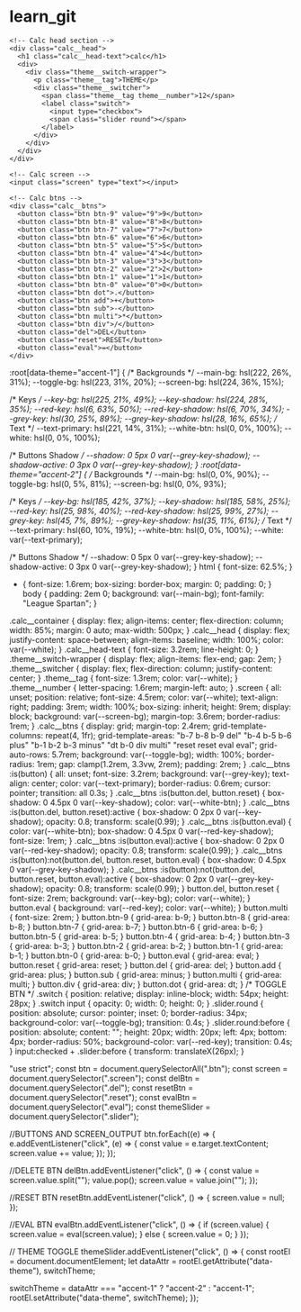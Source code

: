 # learn_git
<!DOCTYPE html>
<html lang="en" data-theme="accent-1">

<head>
  <meta charset="UTF-8">
  <meta name="viewport" content="width=device-width, initial-scale=1.0">
  <link rel="icon" type="image/png" sizes="32x32" href="./images/favicon-32x32.png">
  <title>Frontend Mentor | Calculator app</title>
  <link rel="preconnect" href="https://fonts.googleapis.com">
  <link rel="preconnect" href="https://fonts.gstatic.com" crossorigin>
  <link href="https://fonts.googleapis.com/css2?family=League+Spartan:wght@700&display=swap" rel="stylesheet">
  <link rel="stylesheet" href="styles.css">
  <script src="app.js" defer></script>
  <!-- Feel free to remove these styles or customise in your own stylesheet 👍 -->
  <!-- <style>
    .attribution { font-size: 11px; text-align: center; }
    .attribution a { color: hsl(228, 45%, 44%); }
  </style> -->
</head>

<body>
  <main class="calc__container">

    <!-- Calc head section -->
    <div class="calc__head">
      <h1 class="calc__head-text">calc</h1>
      <div>
        <div class="theme__switch-wrapper">
          <p class="theme__tag">THEME</p>
          <div class="theme__switcher">
            <span class="theme__tag theme__number">12</span>
            <label class="switch">
              <input type="checkbox">
              <span class="slider round"></span>
            </label>
          </div>
        </div>
      </div>
    </div>

    <!-- Calc screen -->
    <input class="screen" type="text"></input>

    <!-- Calc btns -->
    <div class="calc__btns">
      <button class="btn btn-9" value="9">9</button>
      <button class="btn btn-8" value="8">8</button>
      <button class="btn btn-7" value="7">7</button>
      <button class="btn btn-6" value="6">6</button>
      <button class="btn btn-5" value="5">5</button>
      <button class="btn btn-4" value="4">4</button>
      <button class="btn btn-3" value="3">3</button>
      <button class="btn btn-2" value="2">2</button>
      <button class="btn btn-1" value="1">1</button>
      <button class="btn btn-0" value="0">0</button>
      <button class="btn dot">.</button>
      <button class="btn add">+</button>
      <button class="btn sub">-</button>
      <button class="btn multi">*</button>
      <button class="btn div">/</button>
      <button class="del">DEL</button>
      <button class="reset">RESET</button>
      <button class="eval">=</button>
    </div>
  </main>


  <!-- <div class="attribution">
    Challenge by <a href="https://www.frontendmentor.io?ref=challenge" target="_blank">Frontend Mentor</a>.
    Coded by <a href="#">Your Name Here</a>.
  </div> -->
</body>

</html>


:root[data-theme="accent-1"] {
  /* Backgrounds */
  --main-bg: hsl(222, 26%, 31%);
  --toggle-bg: hsl(223, 31%, 20%);
  --screen-bg: hsl(224, 36%, 15%);

  /* Keys */
  --key-bg: hsl(225, 21%, 49%);
  --key-shadow: hsl(224, 28%, 35%);
  --red-key: hsl(6, 63%, 50%);
  --red-key-shadow: hsl(6, 70%, 34%);
  --grey-key: hsl(30, 25%, 89%);
  --grey-key-shadow: hsl(28, 16%, 65%);
  /* Text */
  --text-primary: hsl(221, 14%, 31%);
  --white-btn: hsl(0, 0%, 100%);
  --white: hsl(0, 0%, 100%);

  /* Buttons Shadow */
  --shadow: 0 5px 0 var(--grey-key-shadow);
  --shadow-active: 0 3px 0 var(--grey-key-shadow);
}
:root[data-theme="accent-2"] {
  /* Backgrounds */
  --main-bg: hsl(0, 0%, 90%);
  --toggle-bg: hsl(0, 5%, 81%);
  --screen-bg: hsl(0, 0%, 93%);

  /* Keys */
  --key-bg: hsl(185, 42%, 37%);
  --key-shadow: hsl(185, 58%, 25%);
  --red-key: hsl(25, 98%, 40%);
  --red-key-shadow: hsl(25, 99%, 27%);
  --grey-key: hsl(45, 7%, 89%);
  --grey-key-shadow: hsl(35, 11%, 61%);
  /* Text */
  --text-primary: hsl(60, 10%, 19%);
  --white-btn: hsl(0, 0%, 100%);
  --white: var(--text-primary);

  /* Buttons Shadow */
  --shadow: 0 5px 0 var(--grey-key-shadow);
  --shadow-active: 0 3px 0 var(--grey-key-shadow);
}
html {
  font-size: 62.5%;
}
* {
  font-size: 1.6rem;
  box-sizing: border-box;
  margin: 0;
  padding: 0;
}
body {
  padding: 2em 0;
  background: var(--main-bg);
  font-family: "League Spartan";
}

.calc__container {
  display: flex;
  align-items: center;
  flex-direction: column;
  width: 85%;
  margin: 0 auto;
  max-width: 500px;
}
.calc__head {
  display: flex;
  justify-content: space-between;
  align-items: baseline;
  width: 100%;
  color: var(--white);
}
.calc__head-text {
  font-size: 3.2rem;
  line-height: 0;
}
.theme__switch-wrapper {
  display: flex;
  align-items: flex-end;
  gap: 2em;
}
.theme__switcher {
  display: flex;
  flex-direction: column;
  justify-content: center;
}
.theme__tag {
  font-size: 1.3rem;
  color: var(--white);
}
.theme__number {
  letter-spacing: 1.6rem;
  margin-left: auto;
}
.screen {
  all: unset;
  position: relative;
  font-size: 4.5rem;
  color: var(--white);
  text-align: right;
  padding: 3rem;
  width: 100%;
  box-sizing: inherit;
  height: 9rem;
  display: block;
  background: var(--screen-bg);
  margin-top: 3.6rem;
  border-radius: 1rem;
}
.calc__btns {
  display: grid;
  margin-top: 2.4rem;
  grid-template-columns: repeat(4, 1fr);
  grid-template-areas:
    "b-7 b-8 b-9 del"
    "b-4 b-5 b-6 plus"
    "b-1 b-2 b-3 minus"
    "dt b-0 div multi"
    "reset reset  eval eval";
  grid-auto-rows: 5.7rem;
  background: var(--toggle-bg);
  width: 100%;
  border-radius: 1rem;
  gap: clamp(1.2rem, 3.3vw, 2rem);
  padding: 2rem;
}
.calc__btns :is(button) {
  all: unset;
  font-size: 3.2rem;
  background: var(--grey-key);
  text-align: center;
  color: var(--text-primary);
  border-radius: 0.6rem;
  cursor: pointer;
  transition: all 0.3s;
}
.calc__btns :is(button.del, button.reset) {
  box-shadow: 0 4.5px 0 var(--key-shadow);
  color: var(--white-btn);
}
.calc__btns :is(button.del, button.reset):active {
  box-shadow: 0 2px 0 var(--key-shadow);
  opacity: 0.8;
  transform: scale(0.99);
}
.calc__btns :is(button.eval) {
  color: var(--white-btn);
  box-shadow: 0 4.5px 0 var(--red-key-shadow);
  font-size: 1rem;
}
.calc__btns :is(button.eval):active {
  box-shadow: 0 2px 0 var(--red-key-shadow);
  opacity: 0.8;
  transform: scale(0.99);
}
.calc__btns :is(button):not(button.del, button.reset, button.eval) {
  box-shadow: 0 4.5px 0 var(--grey-key-shadow);
}
.calc__btns :is(button):not(button.del, button.reset, button.eval):active {
  box-shadow: 0 2px 0 var(--grey-key-shadow);
  opacity: 0.8;
  transform: scale(0.99);
}
button.del,
button.reset {
  font-size: 2rem;
  background: var(--key-bg);
  color: var(--white);
}
button.eval {
  background: var(--red-key);
  color: var(--white);
}
button.multi {
  font-size: 2rem;
}
button.btn-9 {
  grid-area: b-9;
}
button.btn-8 {
  grid-area: b-8;
}
button.btn-7 {
  grid-area: b-7;
}
button.btn-6 {
  grid-area: b-6;
}
button.btn-5 {
  grid-area: b-5;
}
button.btn-4 {
  grid-area: b-4;
}
button.btn-3 {
  grid-area: b-3;
}
button.btn-2 {
  grid-area: b-2;
}
button.btn-1 {
  grid-area: b-1;
}
button.btn-0 {
  grid-area: b-0;
}
button.eval {
  grid-area: eval;
}
button.reset {
  grid-area: reset;
}
button.del {
  grid-area: del;
}
button.add {
  grid-area: plus;
}
button.sub {
  grid-area: minus;
}
button.multi {
  grid-area: multi;
}
button.div {
  grid-area: div;
}
button.dot {
  grid-area: dt;
}
/* TOGGLE BTN */
.switch {
  position: relative;
  display: inline-block;
  width: 54px;
  height: 28px;
}
.switch input {
  opacity: 0;
  width: 0;
  height: 0;
}
.slider.round {
  position: absolute;
  cursor: pointer;
  inset: 0;
  border-radius: 34px;
  background-color: var(--toggle-bg);
  transition: 0.4s;
}
.slider.round:before {
  position: absolute;
  content: "";
  height: 20px;
  width: 20px;
  left: 4px;
  bottom: 4px;
  border-radius: 50%;
  background-color: var(--red-key);
  transition: 0.4s;
}
input:checked + .slider:before {
  transform: translateX(26px);
}





"use strict";
const btn = document.querySelectorAll(".btn");
const screen = document.querySelector(".screen");
const delBtn = document.querySelector(".del");
const resetBtn = document.querySelector(".reset");
const evalBtn = document.querySelector(".eval");
const themeSlider = document.querySelector(".slider");

//BUTTONS AND SCREEN_OUTPUT
btn.forEach((e) => {
  e.addEventListener("click", (e) => {
    const value = e.target.textContent;
    screen.value += value;
  });
});

//DELETE BTN
delBtn.addEventListener("click", () => {
  const value = screen.value.split("");
  value.pop();
  screen.value = value.join("");
});

//RESET BTN
resetBtn.addEventListener("click", () => {
  screen.value = null;
});

//EVAL BTN
evalBtn.addEventListener("click", () => {
  if (screen.value) {
    screen.value = eval(screen.value);
  } else {
    screen.value = 0;
  }
});

// THEME TOGGLE
themeSlider.addEventListener("click", () => {
  const rootEl = document.documentElement;
  let dataAttr = rootEl.getAttribute("data-theme"),
    switchTheme;

  switchTheme = dataAttr === "accent-1" ? "accent-2" : "accent-1";
  rootEl.setAttribute("data-theme", switchTheme);
});



